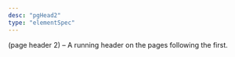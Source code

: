 ```yaml
---
desc: "pgHead2"
type: "elementSpec"
---
```


(page header 2) – A running header on the pages following the first.